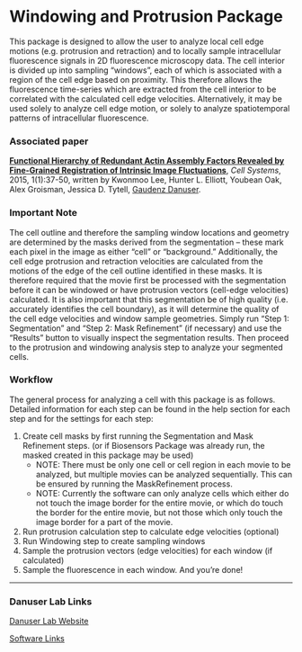 # Windowing and Protrusion Package 

This package is designed to allow the user to analyze local cell edge motions (e.g. protrusion and retraction) and to locally sample intracellular fluorescence signals in 2D fluorescence microscopy data. The cell interior is divided up into sampling “windows”, each of which is associated with a region of the cell edge based on proximity. This therefore allows the fluorescence time-series which are extracted from the cell interior to be correlated with the calculated cell edge velocities. Alternatively, it may be used solely to analyze cell edge motion, or solely to analyze spatiotemporal patterns of intracellular fluorescence.

### Associated paper
[**Functional Hierarchy of Redundant Actin Assembly Factors Revealed by Fine-Grained Registration of Intrinsic Image Fluctuations**](https://doi.org/10.1016/j.cels.2015.07.001), *Cell Systems*, 2015, 1(1):37-50, written by Kwonmoo Lee, Hunter L. Elliott, Youbean Oak, Alex Groisman, Jessica D. Tytell, [Gaudenz Danuser](https://www.danuserlab-utsw.org/).

### Important Note
The cell outline and therefore the sampling window locations and geometry are determined by the masks derived from the segmentation – these mark each pixel in the image as either “cell” or “background.” Additionally, the cell edge protrusion and retraction velocities are calculated from the motions of the edge of the cell outline identified in these masks. It is therefore required that the movie first be processed with the segmentation before it can be windowed or have protrusion vectors (cell-edge velocities) calculated. It is also important that this segmentation be of high quality (i.e. accurately identifies the cell boundary), as it will determine the quality of the cell edge velocities and window sample geometries. Simply run “Step 1: Segmentation” and “Step 2: Mask Refinement” (if necessary) and use the “Results” button to visually inspect the segmentation results. Then proceed to the protrusion and windowing analysis step to analyze your segmented cells.

### Workflow
The general process for analyzing a cell with this package is as follows. Detailed information for each step can be found in the help section for each step and for the settings for each step:

1. Create cell masks by first running the Segmentation and Mask Refinement steps. (or if Biosensors Package was already run, the masked created in this package may be used)
    - NOTE: There must be only one cell or cell region in each movie to be analyzed, but multiple movies can be analyzed sequentially. This can be ensured by running the MaskRefinement process.
    - NOTE: Currently the software can only analyze cells which either do not touch the image border for the entire movie, or which do touch the border for the entire movie, but not those which only touch the image border for a part of the movie.
2. Run protrusion calculation step to calculate edge velocities (optional)
3. Run Windowing step to create sampling windows
4. Sample the protrusion vectors (edge velocities) for each window (if calculated)  
5. Sample the fluorescence in each window. And you’re done!

----------------------
### Danuser Lab Links
[Danuser Lab Website](https://www.danuserlab-utsw.org/)

[Software Links](https://github.com/DanuserLab/)
